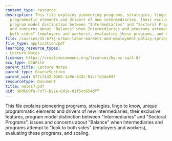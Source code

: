 ```yaml
---
content_type: resource
description: This file explains pioneering programs, strategies, lingo to know, unique
  programmatic elements and drivers of new intermediaries, their exclusive features,
  program model distinction between "Intermediaries" and "Sectoral Programs", issues
  and concerns about "Balance" when Intermediaries and programs attempt to "look to
  both sides" (employers and workers), evaluating these programs, and scaling.
file: /courses/15-677j-urban-labor-markets-and-employment-policy-spring-2005/90d609fe7c77b22e8d1ed1f5cc654dff_notes7.pdf
file_type: application/pdf
learning_resource_types:
- Lecture Notes
license: https://creativecommons.org/licenses/by-nc-sa/4.0/
ocw_type: OCWFile
parent_title: Lecture Notes
parent_type: CourseSection
parent_uid: 577cf142-0265-1a9b-642c-01cffd3da947
resourcetype: Document
title: notes7.pdf
uid: 90d609fe-7c77-b22e-8d1e-d1f5cc654dff
---
```

This file explains pioneering programs, strategies, lingo to know, unique programmatic elements and drivers of new intermediaries, their exclusive features, program model distinction between "Intermediaries" and "Sectoral Programs", issues and concerns about "Balance" when Intermediaries and programs attempt to "look to both sides" (employers and workers), evaluating these programs, and scaling.